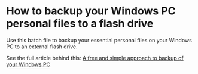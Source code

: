 # How to backup your Windows PC personal files to a flash drive

Use this batch file to backup your essential personal files on your Windows PC to an external flash drive.

See the full article behind this:
[A free and simple approach to backup of your Windows PC](https://medium.com/@markwkiehl/a-free-and-simple-approach-to-backup-of-your-windows-pc-a45f8320ae9d)


